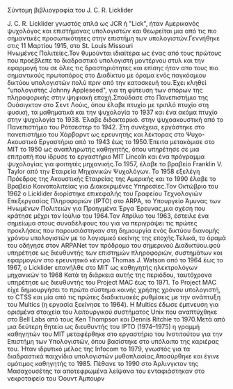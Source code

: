 Σύντομη βιβλιογραφία του J. C. R. Licklider 

J. C. R. Licklider  γνωστός απλά ως JCR ή "Lick", ήταν Αμερικανός ψυχολόγος  και επιστήμονας υπολογιστών και θεωρείται
μια από τις πιο σημαντικές προσωπικότητες στην επιστήμη των υπολογιστών.Γεννήθηκε στις 11 Μαρτίου 1915, στο St. Louis Missouri  
Ηνωμένες Πολιτείες.Τον θυμούνται ιδιαίτερα ως ένας από τους πρώτους που προέβλεπε το διαδραστικό υπολογιστή
μοντέρνου στυλ και την εφαρμογή του σε όλες τις δραστηριότητες και επίσης ήταν απο τους πιο σημαντικούς πρωτοπόρος στο Διαδίκτυο
με όραμα ενός παγκόσμιου δικτύου υπολογιστών πολύ πριν από την κατασκευή του.Έχει κληθεί "υπολογιστής Johnny Appleseed", για
τη φύτευση των σπόρων της πληροφορικής στην ψηφιακή εποχή.Σπούδασε στο Πανεπιστήμιο της Ουάσιγκτον στο Σεντ Λούις, όπου έλαβε
πτυχίο με τριπλό πτυχίο στη φυσική, τα μαθηματικά και την ψυχολογία το 1937 και ένα ακόμα πτυχίο στην ψυχολογία το 1938.
Έλαβε διδακτορικό. στην ψυχοακουστική από το Πανεπιστήμιο του Ρότσεστερ το 1942. Στη συνέχεια, εργάστηκε στο πανεπιστήμιο του 
Χάρβαρντ ως ερευνητής και λέκτορας στο Ψυχο-Ακουστικό Εργαστήριο από το 1943 έως το 1950.Έπειτα μετακόμισε στο MIT το 1950 ως
αναπληρωτής καθηγητής, όπου υπηρέτησε σε μια επιτροπή που ίδρυσε το εργαστήριο MIT Lincoln και ένα πρόγραμμα ψυχολογίας για 
φοιτητές μηχανικής.Το 1957, έλαβε το βραβείο Franklin V. Taylor από την Εταιρεία Μηχανικών Ψυχολόγων. Το 1958 εξελέγη Πρόεδρος 
της Ακουστικής Εταιρείας της Αμερικής και το 1990 έλαβε το Βραβείο Κοινοπολιτείας για Διακεκριμένες Υπηρεσίες.Τον Οκτώβριο του 1962
ο Licklider διορίστηκε επικεφαλής του Γραφείου Τεχνολογιών Επεξεργασίας Πληροφοριών (IPTO) στο ARPA, το Υπουργείο Άμυνας των Ηνωμένων
Πολιτειών για Προηγμένα Έργα Έρευνας,μια σχέση που κράτησε μέχρι τον Ιούλιο του 1964.Τον Απρίλιο του 1963, έστειλε ένα σημείωμα στους
συναδέλφους του για να περιγράψει τις πρώτες προκλήσεις που παρουσιάστηκαν στη δημιουργία ενός δικτύου διανομής χρόνου υπολογιστών με 
το λογισμικό εκείνης της εποχής.Τελικά, το όραμά του οδήγησε στον ARPANet τον πρόδρομο του σημερινού Διαδικτύου.φού υπηρέτησε ως διευθυντής
των επιστημών πληροφοριών, συστημάτων και εφαρμογών στο ερευνητικό κέντρο Thomas J. Watson από το 1964 έως το 1967, ο Licklider επανήλθε
στο MIT ως καθηγητής ηλεκτρολόγων μηχανικών το 1968 Κατά τη διάρκεια αυτής της περιόδου, ταυτόχρονα υπηρέτησε ως διευθυντής του Project MAC 
έως το 1971. Το Project MAC είχε δημιουργήσει το πρώτο σύστημα κοινής χρήσης χρόνου υπολογιστή, το CTSS και μία από τις πρώτες διαδικτυακές 
ρυθμίσεις με την ανάπτυξη του Multics (η εργασία ξεκίνησε το 1964). Η Multics έδωσε έμπνευση για ορισμένα στοιχεία του λειτουργικού συστήματος
Unix που αναπτύχθηκε στο Bell Labs από τους Ken Thompson και Dennis Ritchie το 1970.Μετά από μια δεύτερη θητεία ως διευθυντής του IPTO (1974–1975)
η γραμμή καθηγητών του MIT μεταφέρθηκε στο εργαστήριο του Ινστιτούτου για την Επιστήμη των Υπολογιστών, όπου βασίστηκε στο υπόλοιπο της καριέρας του.
Ήταν ιδρυτικό μέλος της Infocom το 1979, γνωστός για τα διαδραστικά παιχνίδια υπολογιστών μυθοπλασίας.Αποσύρθηκε και έγινε ομότιμος καθηγητής το 
1985. Πέθανε το 1990 στο Άρλινγκτον της Μασαχουσέτης τα αποτεφρωμένα λείψανα του ενταφιάστηκαν στο νεκροταφείο του Όουντ Άμπουρν
